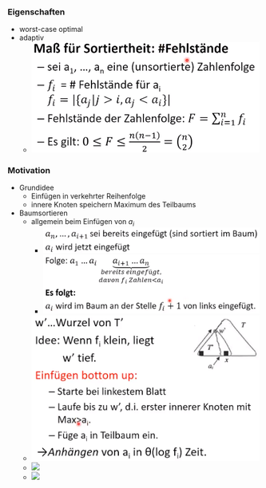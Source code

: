### Eigenschaften
+ worst-case optimal
+ adaptiv
	+ ![](Pasted%20image%2020221114154140.png)

### Motivation
+ Grundidee
	+ Einfügen in verkehrter Reihenfolge
	+ innere Knoten speichern Maximum des Teilbaums
+ Baumsortieren
	+ allgemein beim Einfügen von $a_i$
		+ ![](Pasted%20image%2020221114155251.png)
		+ ![](Pasted%20image%2020221114155356.png)
	+  ![](Pasted%20image%2020221114155835.png)
	+ ![](Pasted%20image%2020221114160034.png)
	+ ![](Pasted%20image%2020221114160135.png)

